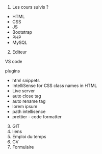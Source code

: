 1. Les cours suivis ?

- HTML
- CSS
- JS
- Bootstrap
- PHP
- MySQL

2. Editeur

VS code

plugins

- html snippets
- IntelliSense for CSS class names in HTML
- Live server
- auto close tag
- auto rename tag
- lorem ipsum
- path intellisence
- prettier - code formatter

3. GIT
4. liens
5. Emploi du temps
6. CV
7. Formulaire
